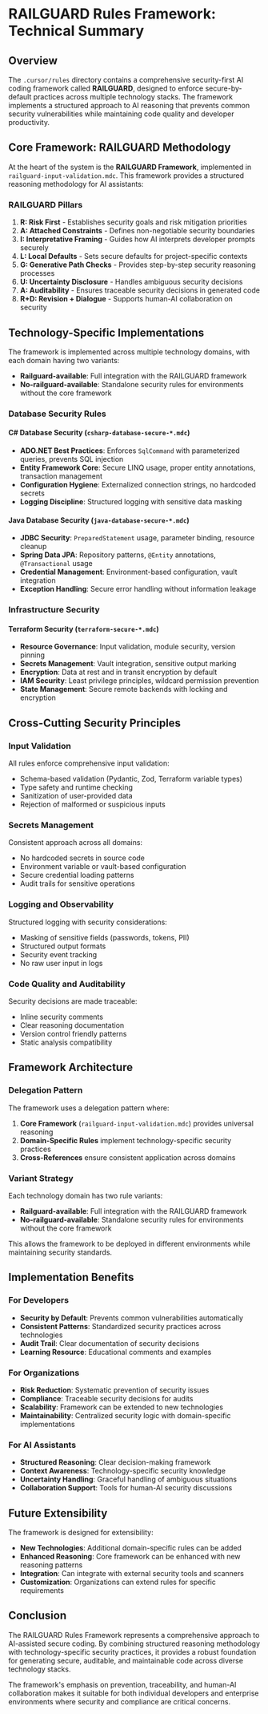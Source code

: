 # RAILGUARD Rules Framework: Technical Summary

## Overview

The `.cursor/rules` directory contains a comprehensive security-first AI coding framework called **RAILGUARD**, designed to enforce secure-by-default practices across multiple technology stacks. The framework implements a structured approach to AI reasoning that prevents common security vulnerabilities while maintaining code quality and developer productivity.

## Core Framework: RAILGUARD Methodology

At the heart of the system is the **RAILGUARD Framework**, implemented in `railguard-input-validation.mdc`. This framework provides a structured reasoning methodology for AI assistants:

### RAILGUARD Pillars

1. **R: Risk First** - Establishes security goals and risk mitigation priorities
2. **A: Attached Constraints** - Defines non-negotiable security boundaries
3. **I: Interpretative Framing** - Guides how AI interprets developer prompts securely
4. **L: Local Defaults** - Sets secure defaults for project-specific contexts
5. **G: Generative Path Checks** - Provides step-by-step security reasoning processes
6. **U: Uncertainty Disclosure** - Handles ambiguous security decisions
7. **A: Auditability** - Ensures traceable security decisions in generated code
8. **R+D: Revision + Dialogue** - Supports human-AI collaboration on security

## Technology-Specific Implementations

The framework is implemented across multiple technology domains, with each domain having two variants:
- **Railguard-available**: Full integration with the RAILGUARD framework
- **No-railguard-available**: Standalone security rules for environments without the core framework

### Database Security Rules

#### C# Database Security (`csharp-database-secure-*.mdc`)
- **ADO.NET Best Practices**: Enforces `SqlCommand` with parameterized queries, prevents SQL injection
- **Entity Framework Core**: Secure LINQ usage, proper entity annotations, transaction management
- **Configuration Hygiene**: Externalized connection strings, no hardcoded secrets
- **Logging Discipline**: Structured logging with sensitive data masking

#### Java Database Security (`java-database-secure-*.mdc`)
- **JDBC Security**: `PreparedStatement` usage, parameter binding, resource cleanup
- **Spring Data JPA**: Repository patterns, `@Entity` annotations, `@Transactional` usage
- **Credential Management**: Environment-based configuration, vault integration
- **Exception Handling**: Secure error handling without information leakage

### Infrastructure Security

#### Terraform Security (`terraform-secure-*.mdc`)
- **Resource Governance**: Input validation, module security, version pinning
- **Secrets Management**: Vault integration, sensitive output marking
- **Encryption**: Data at rest and in transit encryption by default
- **IAM Security**: Least privilege principles, wildcard permission prevention
- **State Management**: Secure remote backends with locking and encryption

## Cross-Cutting Security Principles

### Input Validation
All rules enforce comprehensive input validation:
- Schema-based validation (Pydantic, Zod, Terraform variable types)
- Type safety and runtime checking
- Sanitization of user-provided data
- Rejection of malformed or suspicious inputs

### Secrets Management
Consistent approach across all domains:
- No hardcoded secrets in source code
- Environment variable or vault-based configuration
- Secure credential loading patterns
- Audit trails for sensitive operations

### Logging and Observability
Structured logging with security considerations:
- Masking of sensitive fields (passwords, tokens, PII)
- Structured output formats
- Security event tracking
- No raw user input in logs

### Code Quality and Auditability
Security decisions are made traceable:
- Inline security comments
- Clear reasoning documentation
- Version control friendly patterns
- Static analysis compatibility

## Framework Architecture

### Delegation Pattern
The framework uses a delegation pattern where:
1. **Core Framework** (`railguard-input-validation.mdc`) provides universal reasoning
2. **Domain-Specific Rules** implement technology-specific security practices
3. **Cross-References** ensure consistent application across domains

### Variant Strategy
Each technology domain has two rule variants:
- **Railguard-available**: Full integration with the RAILGUARD framework
- **No-railguard-available**: Standalone security rules for environments without the core framework

This allows the framework to be deployed in different environments while maintaining security standards.

## Implementation Benefits

### For Developers
- **Security by Default**: Prevents common vulnerabilities automatically
- **Consistent Patterns**: Standardized security practices across technologies
- **Audit Trail**: Clear documentation of security decisions
- **Learning Resource**: Educational comments and examples

### For Organizations
- **Risk Reduction**: Systematic prevention of security issues
- **Compliance**: Traceable security decisions for audits
- **Scalability**: Framework can be extended to new technologies
- **Maintainability**: Centralized security logic with domain-specific implementations

### For AI Assistants
- **Structured Reasoning**: Clear decision-making framework
- **Context Awareness**: Technology-specific security knowledge
- **Uncertainty Handling**: Graceful handling of ambiguous situations
- **Collaboration Support**: Tools for human-AI security discussions

## Future Extensibility

The framework is designed for extensibility:
- **New Technologies**: Additional domain-specific rules can be added
- **Enhanced Reasoning**: Core framework can be enhanced with new reasoning patterns
- **Integration**: Can integrate with external security tools and scanners
- **Customization**: Organizations can extend rules for specific requirements

## Conclusion

The RAILGUARD Rules Framework represents a comprehensive approach to AI-assisted secure coding. By combining structured reasoning methodology with technology-specific security practices, it provides a robust foundation for generating secure, auditable, and maintainable code across diverse technology stacks.

The framework's emphasis on prevention, traceability, and human-AI collaboration makes it suitable for both individual developers and enterprise environments where security and compliance are critical concerns. 